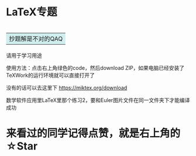 # LaTeX专题

# <table><tr><td bgcolor=#D1EEEE>抄题解是不对的QAQ</td></tr></table>

请用于学习用途

使用方法：点击右上角绿色的code，然后download ZIP，如果电脑已经安装了TeXWork的运行环境就可以直接打开了

没有的话可以去这里下  https://miktex.org/download

数学软件应用里LaTeX里那个练习2，要和Euler图片文件在同一文件夹下才能编译成功

# 来看过的同学记得点赞，就是右上角的☆Star
